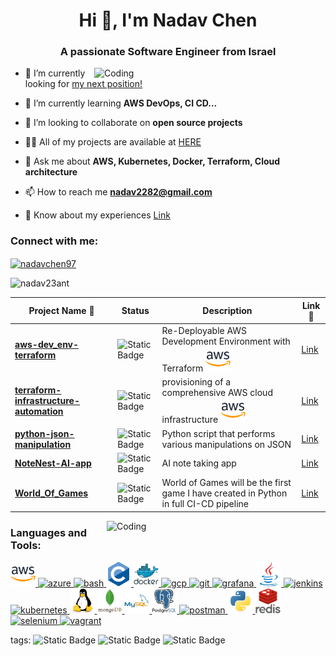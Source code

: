 <h1 align="center">Hi 👋, I'm Nadav Chen</h1>
<h3 align="center">A passionate Software Engineer from Israel </h3>

<img align="right" alt="Coding" width="370" src=https://github.com/Nadav23AnT/Nadav23AnT/assets/71144691/0f2636c4-f4d1-49f9-a5ff-569b0c4733c7>


- 🔭 I’m currently looking for [my next position!](https://www.linkedin.com/in/nadavchen97/)

- 🌱 I’m currently learning **AWS DevOps, CI CD...**

- 👯 I’m looking to collaborate on **open source projects**

- 👨‍💻 All of my projects are available at [HERE](https://github.com/Nadav23AnT)

- 💬 Ask me about **AWS, Kubernetes, Docker, Terraform, Cloud architecture**

- 📫 How to reach me **nadav2282@gmail.com**

- 📄 Know about my experiences [Link](https://drive.google.com/drive/folders/1NEIZQbTMSS0IDIRKEM0AxWBOIol6Qv9P?usp=sharing)

<h3 align="left">Connect with me:</h3>
<p align="left">
<a href="https://linkedin.com/in/nadavchen97" target="blank"><img align="center" src="https://raw.githubusercontent.com/rahuldkjain/github-profile-readme-generator/master/src/images/icons/Social/linked-in-alt.svg" alt="nadavchen97" height="30" width="40" /></a>
</p>

<p align="left"> <img src="https://komarev.com/ghpvc/?username=nadav23ant&label=Profile%20views&color=0e75b6&style=flat" alt="nadav23ant" /> </p>

| Project Name 🚀        | Status        | Description                  | Link  🔗                                |
| -------------------- | ------------- | ---------------------------- | ------------------------------------- |
| [**aws-dev_env-terraform**](#)  | ![Static Badge](https://img.shields.io/badge/Project%20Status-Completed-green) | Re-Deployable AWS Development Environment with Terraform <img src="https://raw.githubusercontent.com/devicons/devicon/master/icons/amazonwebservices/amazonwebservices-original-wordmark.svg" alt="aws" width="40" height="40"/> </a>| [Link](https://github.com/Nadav23AnT/aws-dev_env-terraform) |
| [**terraform-infrastructure-automation**](#)  | ![Static Badge](https://img.shields.io/badge/Project%20Status-Completed-green) | provisioning of a comprehensive AWS cloud infrastructure <img src="https://raw.githubusercontent.com/devicons/devicon/master/icons/amazonwebservices/amazonwebservices-original-wordmark.svg" alt="aws" width="40" height="40"/> </a>  | [Link](https://github.com/Nadav23AnT/terraform-infrastructure-automation) |
| [**python-json-manipulation**](#)  | ![Static Badge](https://img.shields.io/badge/Project%20Status-Completed-green)   | Python script that performs various manipulations on JSON      | [Link](https://github.com/Nadav23AnT/python-json-manipulation) |
| [**NoteNest-AI-app**](#)  | ![Static Badge](https://img.shields.io/badge/Project%20Status%20-%20On%20Hold%20-%20red)  | AI note taking app    | [Link](https://github.com/Nadav23AnT/NoteNest-AI-app) |
| [**World_Of_Games**](#)  | ![Static Badge](https://img.shields.io/badge/Project%20Status-Completed-green)   | World of Games will be the first game I have created in Python in full CI-CD pipeline   | [Link](https://github.com/Nadav23AnT/World_Of_Games) |


<p><img align="right" alt="Coding" width="350" src="https://github-readme-stats.vercel.app/api/top-langs?username=nadav23ant&show_icons=true&locale=en&layout=compact" alt="nadav23ant" /></p>
<h3 align="left">Languages and Tools:</h3>
<p align="left"> <a href="https://aws.amazon.com" target="_blank" rel="noreferrer"> <img src="https://raw.githubusercontent.com/devicons/devicon/master/icons/amazonwebservices/amazonwebservices-original-wordmark.svg" alt="aws" width="40" height="40"/> </a> <a href="https://azure.microsoft.com/en-in/" target="_blank" rel="noreferrer"> <img src="https://www.vectorlogo.zone/logos/microsoft_azure/microsoft_azure-icon.svg" alt="azure" width="40" height="40"/> </a> <a href="https://www.gnu.org/software/bash/" target="_blank" rel="noreferrer"> <img src="https://www.vectorlogo.zone/logos/gnu_bash/gnu_bash-icon.svg" alt="bash" width="40" height="40"/> </a> <a href="https://www.cprogramming.com/" target="_blank" rel="noreferrer"> <img src="https://raw.githubusercontent.com/devicons/devicon/master/icons/c/c-original.svg" alt="c" width="40" height="40"/> </a> <a href="https://www.docker.com/" target="_blank" rel="noreferrer"> <img src="https://raw.githubusercontent.com/devicons/devicon/master/icons/docker/docker-original-wordmark.svg" alt="docker" width="40" height="40"/> </a> <a href="https://cloud.google.com" target="_blank" rel="noreferrer"> <img src="https://www.vectorlogo.zone/logos/google_cloud/google_cloud-icon.svg" alt="gcp" width="40" height="40"/> </a> <a href="https://git-scm.com/" target="_blank" rel="noreferrer"> <img src="https://www.vectorlogo.zone/logos/git-scm/git-scm-icon.svg" alt="git" width="40" height="40"/> </a> <a href="https://grafana.com" target="_blank" rel="noreferrer"> <img src="https://www.vectorlogo.zone/logos/grafana/grafana-icon.svg" alt="grafana" width="40" height="40"/> </a> <a href="https://www.java.com" target="_blank" rel="noreferrer"> <img src="https://raw.githubusercontent.com/devicons/devicon/master/icons/java/java-original.svg" alt="java" width="40" height="40"/> </a> <a href="https://www.jenkins.io" target="_blank" rel="noreferrer"> <img src="https://www.vectorlogo.zone/logos/jenkins/jenkins-icon.svg" alt="jenkins" width="40" height="40"/> </a> <a href="https://kubernetes.io" target="_blank" rel="noreferrer"> <img src="https://www.vectorlogo.zone/logos/kubernetes/kubernetes-icon.svg" alt="kubernetes" width="40" height="40"/> </a> <a href="https://www.linux.org/" target="_blank" rel="noreferrer"> <img src="https://raw.githubusercontent.com/devicons/devicon/master/icons/linux/linux-original.svg" alt="linux" width="40" height="40"/> </a> <a href="https://www.mongodb.com/" target="_blank" rel="noreferrer"> <img src="https://raw.githubusercontent.com/devicons/devicon/master/icons/mongodb/mongodb-original-wordmark.svg" alt="mongodb" width="40" height="40"/> </a> <a href="https://www.mysql.com/" target="_blank" rel="noreferrer"> <img src="https://raw.githubusercontent.com/devicons/devicon/master/icons/mysql/mysql-original-wordmark.svg" alt="mysql" width="40" height="40"/> </a> <a href="https://www.postgresql.org" target="_blank" rel="noreferrer"> <img src="https://raw.githubusercontent.com/devicons/devicon/master/icons/postgresql/postgresql-original-wordmark.svg" alt="postgresql" width="40" height="40"/> </a> <a href="https://postman.com" target="_blank" rel="noreferrer"> <img src="https://www.vectorlogo.zone/logos/getpostman/getpostman-icon.svg" alt="postman" width="40" height="40"/> </a> <a href="https://www.python.org" target="_blank" rel="noreferrer"> <img src="https://raw.githubusercontent.com/devicons/devicon/master/icons/python/python-original.svg" alt="python" width="40" height="40"/> </a> <a href="https://redis.io" target="_blank" rel="noreferrer"> <img src="https://raw.githubusercontent.com/devicons/devicon/master/icons/redis/redis-original-wordmark.svg" alt="redis" width="40" height="40"/> </a> <a href="https://www.selenium.dev" target="_blank" rel="noreferrer"> <img src="https://raw.githubusercontent.com/detain/svg-logos/780f25886640cef088af994181646db2f6b1a3f8/svg/selenium-logo.svg" alt="selenium" width="40" height="40"/> </a> <a href="https://www.vagrantup.com/" target="_blank" rel="noreferrer"> <img src="https://www.vectorlogo.zone/logos/vagrantup/vagrantup-icon.svg" alt="vagrant" width="40" height="40"/> </a> </p>


tags:
![Static Badge](https://img.shields.io/badge/Project%20Status-Completed-green)
![Static Badge](https://img.shields.io/badge/Project%20Status%20-%20In%20Progress%20-%20orange)
![Static Badge](https://img.shields.io/badge/Project%20Status%20-%20On%20Hold%20-%20red)

